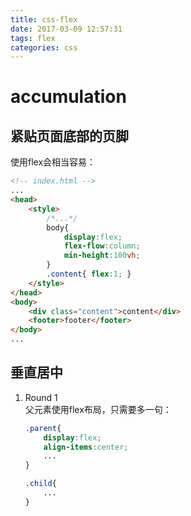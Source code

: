 ```yaml
---
title: css-flex
date: 2017-03-09 12:57:31
tags: flex
categories: css
---
```

# accumulation

## 紧贴页面底部的页脚  

使用flex会相当容易：

```html
<!-- index.html -->
...
<head>
    <style>
        /*...*/
        body{
            display:flex;
            flex-flow:column;
            min-height:100vh;
        }
        .content{ flex:1; }
    </style>
</head>
<body>
    <div class="content">content</div>
    <footer>footer</footer>
</body>
...
```

<!-- more -->

## 垂直居中

1. Round 1  
    父元素使用flex布局，只需要多一句：
    ```css
    .parent{
        display:flex;
        align-items:center;
        ...
    }

    .child{
        ...
    }
    ```